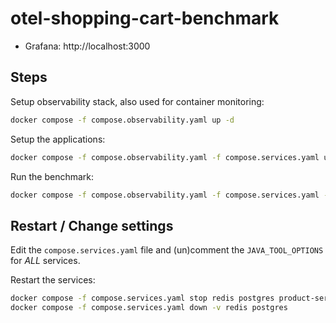 # otel-shopping-cart-benchmark

- Grafana: http://localhost:3000

## Steps

Setup observability stack, also used for container monitoring:

```bash
docker compose -f compose.observability.yaml up -d
```

Setup the applications:

```bash
docker compose -f compose.observability.yaml -f compose.services.yaml up -d --build
```

Run the benchmark:

```bash
docker compose -f compose.observability.yaml -f compose.services.yaml -f compose.load.yaml up -d
```

## Restart / Change settings

Edit the `compose.services.yaml` file and (un)comment the `JAVA_TOOL_OPTIONS` for *ALL* services.

Restart the services:

```bash
docker compose -f compose.services.yaml stop redis postgres product-service session-service
docker compose -f compose.services.yaml down -v redis postgres
```